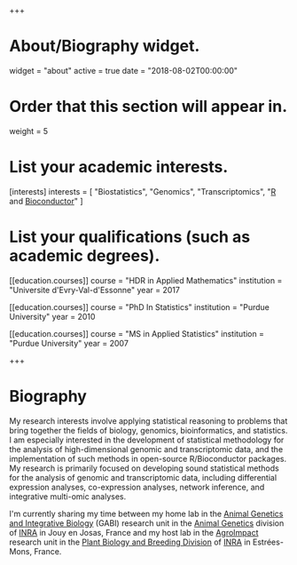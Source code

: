 +++
# About/Biography widget.
widget = "about"
active = true
date = "2018-08-02T00:00:00"

# Order that this section will appear in.
weight = 5

# List your academic interests.
[interests]
  interests = [
    "Biostatistics",
    "Genomics",
    "Transcriptomics",
    "[R](http://www.r-project.org) and [Bioconductor](http://bioconductor.org/)"
  ]

# List your qualifications (such as academic degrees).
[[education.courses]]
  course = "HDR in Applied Mathematics"
  institution = "Universite d'Evry-Val-d'Essonne"
  year = 2017

[[education.courses]]
  course = "PhD In Statistics"
  institution = "Purdue University"
  year = 2010

[[education.courses]]
  course = "MS in Applied Statistics"
  institution = "Purdue University"
  year = 2007
 
+++

# Biography

My research interests involve applying statistical reasoning to problems that bring together the fields of biology, genomics, bioinformatics, and statistics. I am especially interested in the development of statistical methodology for the analysis of high-dimensional genomic and transcriptomic data, and the implementation of such methods in open-source R/Bioconductor packages. My research is primarily focused on developing sound statistical methods for the analysis of genomic and transcriptomic data, including differential expression analyses, co-expression analyses, network inference, and integrative multi-omic analyses. 

I'm currently sharing my time between my home lab in the [Animal Genetics and Integrative Biology](https://www6.jouy.inra.fr/gabi_eng/) (GABI) research unit in the [Animal Genetics](http://www.ga.inra.fr/en) division of [INRA](www.jouy.inra.fr/en) in Jouy en Josas, France and my host lab in the [AgroImpact](http://www.hautsdefrance.inra.fr/Le-centre-Les-recherches/Les-unites-du-centre/AgroImpact) research unit in the [Plant Biology and Breeding Division](http://www.bap.inra.fr/en/) of [INRA](http://www.hautsdefrance.inra.fr/) in Estrées-Mons, France.

